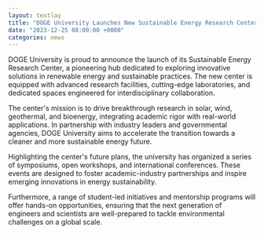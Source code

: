 ```yaml
---
layout: textlay
title: "DOGE University Launches New Sustainable Energy Research Center"
date: "2023-12-25 08:00:00 +0000"
categories: news
---
```


DOGE University is proud to announce the launch of its Sustainable Energy Research Center, a pioneering hub dedicated to exploring innovative solutions in renewable energy and sustainable practices. The new center is equipped with advanced research facilities, cutting-edge laboratories, and dedicated spaces engineered for interdisciplinary collaboration.

The center's mission is to drive breakthrough research in solar, wind, geothermal, and bioenergy, integrating academic rigor with real-world applications. In partnership with industry leaders and governmental agencies, DOGE University aims to accelerate the transition towards a cleaner and more sustainable energy future.

Highlighting the center's future plans, the university has organized a series of symposiums, open workshops, and international conferences. These events are designed to foster academic-industry partnerships and inspire emerging innovations in energy sustainability.

Furthermore, a range of student-led initiatives and mentorship programs will offer hands-on opportunities, ensuring that the next generation of engineers and scientists are well-prepared to tackle environmental challenges on a global scale. 